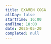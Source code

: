 ```yaml
---
title: EXAMEN COGA
allDay: false
startTime: 16:00
endTime: 18:00
date: 2025-05-20
completed: null
---
```

